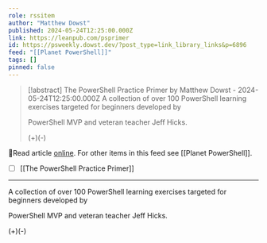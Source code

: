 ```yaml
---
role: rssitem
author: "Matthew Dowst"
published: 2024-05-24T12:25:00.000Z
link: https://leanpub.com/psprimer
id: https://psweekly.dowst.dev/?post_type=link_library_links&p=6896
feed: "[[Planet PowerShell]]"
tags: []
pinned: false
---
```

> [!abstract] The PowerShell Practice Primer by Matthew Dowst - 2024-05-24T12:25:00.000Z
> A collection of over 100 PowerShell learning exercises targeted for beginners developed by
> 
> PowerShell MVP and veteran teacher Jeff Hicks.
> 
> (+)(-)

🔗Read article [online](https://leanpub.com/psprimer). For other items in this feed see [[Planet PowerShell]].

- [ ] [[The PowerShell Practice Primer]]
- - -
A collection of over 100 PowerShell learning exercises targeted for beginners developed by

PowerShell MVP and veteran teacher Jeff Hicks.

(+)(-)